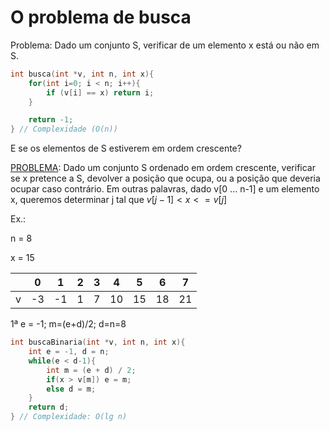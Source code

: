 # O problema de busca

Problema: Dado um conjunto S, verificar de um elemento x está ou não em S.
```c
int busca(int *v, int n, int x){
    for(int i=0; i < n; i++){
        if (v[i] == x) return i;
    }

    return -1;
} // Complexidade (O(n))
```
E se os elementos de S estiverem em ordem crescente?

<u>PROBLEMA</u>: Dado um conjunto S ordenado em ordem crescente, verificar se x pretence a S, devolver a posição que ocupa, ou a posição que deveria ocupar caso contrário.
Em outras palavras, dado v[0 ... n-1] e um elemento x, queremos determinar j tal que $v[j-1] < x <= v[j]$

Ex.:

n = 8

x = 15

|   | 0 | 1 | 2 | 3 | 4 | 5 | 6 | 7 |
|---|---|---|--|----|---|---|---|---|
| v | -3 | -1 | 1 | 7 | 10 | 15 | 18 | 21 |

1ª e = -1; m=(e+d)/2; d=n=8

```c
int buscaBinaria(int *v, int n, int x){
    int e = -1, d = n;
    while(e < d-1){
        int m = (e + d) / 2;
        if(x > v[m]) e = m;
        else d = m;
    }
    return d;
} // Complexidade: O(lg n)
```